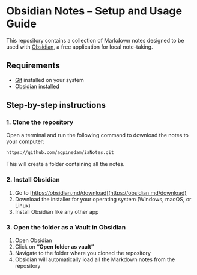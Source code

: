 # Obsidian Notes – Setup and Usage Guide

This repository contains a collection of Markdown notes designed to be used with [Obsidian](https://obsidian.md/), a free application for local note-taking.

## Requirements

- [Git](https://git-scm.com/downloads) installed on your system
- [Obsidian](https://obsidian.md/download) installed

## Step-by-step instructions

### 1. Clone the repository

Open a terminal and run the following command to download the notes to your computer:

```bash
https://github.com/agpinedam/iaNotes.git
```

This will create a folder containing all the notes.

### 2. Install Obsidian

1. Go to [https://obsidian.md/download](https://obsidian.md/download)
2. Download the installer for your operating system (Windows, macOS, or Linux)
3. Install Obsidian like any other app

### 3. Open the folder as a Vault in Obsidian

1. Open Obsidian
2. Click on **“Open folder as vault”**
3. Navigate to the folder where you cloned the repository
4. Obsidian will automatically load all the Markdown notes from the repository
